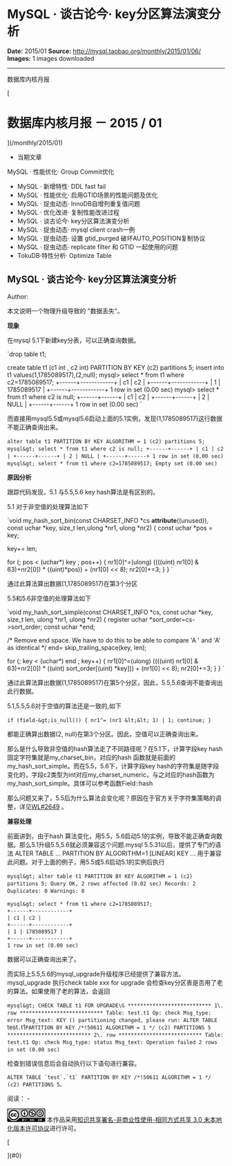 # MySQL · 谈古论今· key分区算法演变分析

**Date:** 2015/01
**Source:** http://mysql.taobao.org/monthly/2015/01/06/
**Images:** 1 images downloaded

---

数据库内核月报

 [
 # 数据库内核月报 － 2015 / 01
 ](/monthly/2015/01)

 * 当期文章

 MySQL · 性能优化· Group Commit优化
* MySQL · 新增特性· DDL fast fail
* MySQL · 性能优化· 启用GTID场景的性能问题及优化
* MySQL · 捉虫动态· InnoDB自增列重复值问题
* MySQL · 优化改进· 复制性能改进过程
* MySQL · 谈古论今· key分区算法演变分析
* MySQL · 捉虫动态· mysql client crash一例
* MySQL · 捉虫动态· 设置 gtid_purged 破坏AUTO_POSITION复制协议
* MySQL · 捉虫动态· replicate filter 和 GTID 一起使用的问题
* TokuDB·特性分析· Optimize Table

 ## MySQL · 谈古论今· key分区算法演变分析 
 Author: 

 本文说明一个物理升级导致的 "数据丢失"。

**现象**

在mysql 5.1下新建key分表，可以正确查询数据。

`drop table t1;

create table t1 (c1 int , c2 int) 
PARTITION BY KEY (c2) partitions 5; 
insert into t1 values(1,1785089517),(2,null); 
mysql&gt; select * from t1 where c2=1785089517;
+------+------------+
| c1 | c2 |
+------+------------+
| 1 | 1785089517 |
+------+------------+
1 row in set (0.00 sec)
mysql&gt; select * from t1 where c2 is null;
+------+------+
| c1 | c2 |
+------+------+
| 2 | NULL |
+------+------+
1 row in set (0.00 sec)
`

而直接用mysql5.5或mysql5.6启动上面的5.1实例，发现(1,1785089517)这行数据不能正确查询出来。

`alter table t1 PARTITION BY KEY ALGORITHM = 1 (c2) partitions 5;
mysql&gt; select * from t1 where c2 is null;
+------+------+
| c1 | c2 |
+------+------+
| 2 | NULL |
+------+------+
1 row in set (0.00 sec)
mysql&gt; select * from t1 where c2=1785089517;
Empty set (0.00 sec)
`

**原因分析**

跟踪代码发现，5.1 与5.5,5.6 key hash算法是有区别的。

5.1 对于非空值的处理算法如下

`void my_hash_sort_bin(const CHARSET_INFO *cs __attribute__((unused)),
const uchar *key, size_t len,ulong *nr1, ulong *nr2)
{
const uchar *pos = key; 

key+= len;

for (; pos &lt; (uchar*) key ; pos++)
{
nr1[0]^=(ulong) ((((uint) nr1[0] &amp; 63)+nr2[0]) * 
((uint)*pos)) + (nr1[0] &lt;&lt; 8);
nr2[0]+=3;
}
}
`

通过此算法算出数据(1,1785089517)在第3个分区

5.5和5.6非空值的处理算法如下

`void my_hash_sort_simple(const CHARSET_INFO *cs,
const uchar *key, size_t len,
ulong *nr1, ulong *nr2)
{
register uchar *sort_order=cs-&gt;sort_order;
const uchar *end;

/* 
Remove end space. We have to do this to be able to compare
&#039;A &#039; and &#039;A&#039; as identical
*/ 
end= skip_trailing_space(key, len);

for (; key &lt; (uchar*) end ; key++)
{
nr1[0]^=(ulong) ((((uint) nr1[0] &amp; 63)+nr2[0]) * 
((uint) sort_order[(uint) *key])) + (nr1[0] &lt;&lt; 8);
nr2[0]+=3;
}
}
`

通过此算法算出数据(1,1785089517)在第5个分区，因此，5.5,5.6查询不能查询出此行数据。

5.1,5.5,5.6对于空值的算法还是一致的,如下

`if (field-&gt;is_null())
{
nr1^= (nr1 &lt;&lt; 1) | 1;
continue;
}
`

都能正确算出数据(2, null)在第3个分区。因此，空值可以正确查询出来。

那么是什么导致非空值的hash算法走了不同路径呢？在5.1下，计算字段key hash固定字符集就是my_charset_bin，对应的hash 函数就是前面的my_hash_sort_simple。而在5.5，5.6下，计算字段key hash的字符集是随字段变化的，字段c2类型为int对应my_charset_numeric，与之对应的hash函数为my_hash_sort_simple。具体可以参考函数Field::hash

那么问题又来了，5.5后为什么算法会变化呢？原因在于官方关于字符集策略的调整，详见[WL#2649](http://dev.mysql.com/worklog/) 。

**兼容处理**

前面讲到，由于hash 算法变化，用5.5，5.6启动5.1的实例，导致不能正确查询数据。那么5.1升级5.5,5.6就必须兼容这个问题.mysql 5.5.31以后，提供了专门的语法 ALTER TABLE … PARTITION BY ALGORITHM=1 [LINEAR] KEY … 用于兼容此问题。对于上面的例子，用5.5或5.6启动5.1的实例后执行

`mysql&gt; alter table t1 PARTITION BY KEY ALGORITHM = 1 (c2) partitions 5;
Query OK, 2 rows affected (0.02 sec)
Records: 2 Duplicates: 0 Warnings: 0
`

```
mysql&gt; select * from t1 where c2=1785089517;
+------+------------+
| c1 | c2 |
+------+------------+
| 1 | 1785089517 |
+------+------------+
1 row in set (0.00 sec)

```

数据可以正确查询出来了。

而实际上5.5,5.6的mysql_upgrade升级程序已经提供了兼容方法。mysql_upgrade 执行check table xxx for upgrade 会检查key分区表是否用了老的算法。如果使用了老的算法，会返回

`mysql&gt; CHECK TABLE t1 FOR UPGRADE\G
*************************** 1\. row ***************************
Table: test.t1
Op: check
Msg_type: error
Msg_text: KEY () partitioning changed, please run:
ALTER TABLE `test`.`t1` PARTITION BY KEY /*!50611 ALGORITHM = 1 */ (c2)
PARTITIONS 5
*************************** 2\. row ***************************
Table: test.t1
Op: check
Msg_type: status
Msg_text: Operation failed
2 rows in set (0.00 sec)
`

检查到错误信息后会自动执行以下语句进行兼容。

```
ALTER TABLE `test`.`t1` PARTITION BY KEY /*!50611 ALGORITHM = 1 */ (c2) PARTITIONS 5。

```

 阅读： - 

[![知识共享许可协议](.img/8232d49bd3e9_88x31.png)](http://creativecommons.org/licenses/by-nc-sa/3.0/)
本作品采用[知识共享署名-非商业性使用-相同方式共享 3.0 未本地化版本许可协议](http://creativecommons.org/licenses/by-nc-sa/3.0/)进行许可。

 [

 ](#0)